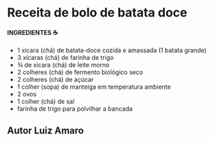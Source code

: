 # Receita de bolo de batata doce

#### INGREDIENTES :coffee:

- 1 xícara (chá) de batata-doce cozida e amassada (1 batata grande)
- 3 xícaras (chá) de farinha de trigo
- ¾ de xícara (chá) de leite morno
- 2 colheres (chá) de fermento biológico seco
- 2 colheres (chá) de açúcar
- 1 colher (sopa) de manteiga em temperatura ambiente
- 2 ovos
- 1 colher (chá) de sal
- farinha de trigo para polvilhar a bancada

## Autor Luiz Amaro

